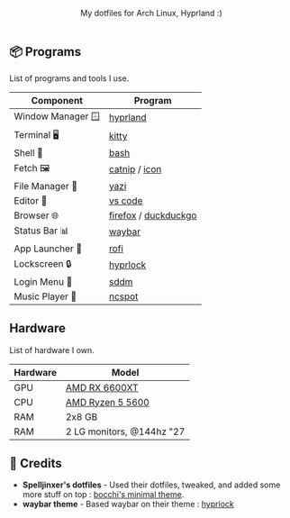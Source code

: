 <p align="center">My dotfiles for Arch Linux, Hyprland :)
<br><br>
</p>

## 📦 Programs

List of programs and tools I use.


| Component         | Program    |
|-------------------|------------|
| Window Manager 🪟| [hyprland](https://github.com/hyprwm/Hyprland)  |
| Terminal 🖥️       | [kitty](https://github.com/kovidgoyal/kitty)        |
| Shell 🐚          | [bash](https://www.gnu.org/software/bash/) |
| Fetch 🖼️          | [catnip](https://github.com/iinsertNameHere/catnip) / [icon](https://www.pixiv.net/en/artworks/102563034) |
| File Manager 📁   | [yazi](https://github.com/sxyazi/yazi)      |
| Editor 📝         | [vs code](https://code.visualstudio.com/)     |
| Browser 🌐        | [firefox](https://github.com/topics/firefox-browser) / [duckduckgo](https://duckduckgo.com/)|
| Status Bar 📊            | [waybar](https://github.com/Alexays/Waybar)      |
| App Launcher 🚀       | [rofi](https://github.com/davatorium/rofi)          |
| Lockscreen 🔒     | [hyprlock](https://github.com/hyprwm/hyprlock)  |
| Login Menu 🚪     | [sddm](https://github.com/sddm/sddm)          |
| Music Player 🎵   | [ncspot](https://github.com/hrkfdn/ncspot)      |

## Hardware

List of hardware I own.


| Hardware         | Model    |
|-------------------|------------|
| GPU| [AMD RX 6600XT](https://www.amd.com/en/products/graphics/desktops/radeon/6000-series/amd-radeon-rx-6600-xt.html)  |
| CPU| [AMD Ryzen 5 5600](https://www.amazon.com/AMD-5600-12-Thread-Unlocked-Processor/dp/B09VCHR1VH)  |
| RAM| 2x8 GB |
| RAM| 2 LG monitors, @144hz "27 |

## 📝 Credits

- **Spelljinxer's dotfiles** - Used their dotfiles, tweaked, and added some more stuff on top : [bocchi's minimal theme](https://github.com/Spelljinxer).
- **waybar theme** - Based waybar on their theme : [hyprlock](https://github.com/brunoanesio/waybar-config)